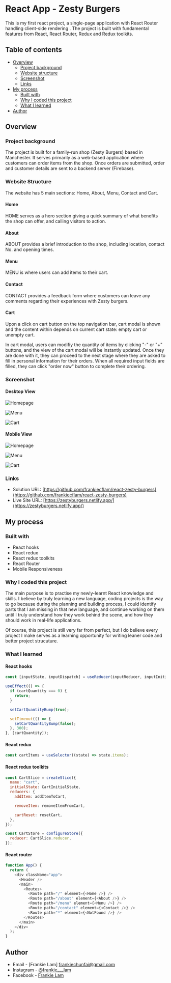 # React App - Zesty Burgers

This is my first react project, a single-page application with React Router handling client-side rendering . The project is built with fundamental features from React, React Router, Redux and Redux toolkits.

## Table of contents

- [Overview](#overview)
  - [Project background](#project-background)
  - [Website structure](#website-structure)
  - [Screenshot](#screenshot)
  - [Links](#links)
- [My process](#my-process)
  - [Built with](#built-with)
  - [Why I coded this project](#why-i-took-the-challenge)
  - [What I learned](#what-i-learned)
- [Author](#author)

## Overview

### Project background

The project is built for a family-run shop (Zesty Burgers) based in Manchester. It serves primarily as a web-based application where customers can order items from the shop. Once orders are submitted, order and customer details are sent to a backend server (Firebase).

### Website Structure

The website has 5 main sections: Home, About, Menu, Contact and Cart.

#### Home

HOME serves as a hero section giving a quick summary of what benefits the shop can offer, and calling visitors to action.

#### About

ABOUT provides a brief introduction to the shop, including location, contact No. and opening times.

#### Menu

MENU is where users can add items to their cart.

#### Contact

CONTACT provides a feedback form where customers can leave any comments regarding their experiences with Zesty burgers.

#### Cart

Upon a click on cart button on the top navigation bar, cart modal is shown and the content within depends on current cart state: empty cart or unempty cart.

In cart modal, users can modifiy the quantity of items by clicking "-" or "+" buttons, and the view of the cart modal will be instantly updated. Once they are done with it, they can proceed to the next stage where they are asked to fill in personal information for their orders. When all required input fields are filled, they can click "order now" button to complete their ordering.

### Screenshot

#### Desktop View

![Homepage](./Screenshot/Screenshot%20-%20Desktop-Homepage.png)

![Menu](./Screenshot/Screenshot%20-%20Desktop-Menu.png)

![Cart](./Screenshot/Screenshot%20-%20Desktop-Cart.png)

#### Mobile View

![Homepage](./Screenshot/Screenshot%20-%20Mobile-Homepage.png)

![Menu](./Screenshot/Screenshot%20-%20Mobile-Menu.png)

![Cart](./Screenshot/Screenshot%20-%20Mobile-Cart.png)

### Links

- Solution URL: [https://github.com/frankiecflam/react-zesty-burgers](https://github.com/frankiecflam/react-zesty-burgers)
- Live Site URL: [https://zestyburgers.netlify.app/](https://zestyburgers.netlify.app/)

## My process

### Built with

- React hooks
- React redux
- React redux toolkits
- React Router
- Mobile Responsiveness

### Why I coded this project

The main purpose is to practise my newly-learnt React knowledge and skills. I believe by truly learning a new language, coding projects is the way to go because during the planning and building process, I could identify parts that I am missing in that new language, and continue working on them until I truly understand how they work behind the scene, and how they should work in real-life applications.

Of course, this project is still very far from perfect, but I do believe every project I make serves as a learning opportunity for writing leaner code and better project strucuture.

### What I learned

#### React hooks

```js
const [inputState, inputDispatch] = useReducer(inputReducer, inputInitialState);

useEffect(() => {
  if (cartQuantity === 0) {
    return;
  }

  setCartQuantityBump(true);

  setTimeout(() => {
    setCartQuantityBump(false);
  }, 300);
}, [cartQuantity]);
```

#### React redux

```js
const cartItems = useSelector((state) => state.items);
```

#### React redux toolkits

```js
const CartSlice = createSlice({
  name: "cart",
  initialState: CartInitialState,
  reducers: {
    addItem: addItemToCart,

    removeItem: removeItemFromCart,

    cartReset: resetCart,
  },
});

const CartStore = configureStore({
  reducer: CartSlice.reducer,
});
```

#### React router

```js
function App() {
  return (
    <div className="app">
      <Header />
      <main>
        <Routes>
          <Route path="/" element={<Home />} />
          <Route path="/about" element={<About />} />
          <Route path="/menu" element={<Menu />} />
          <Route path="/contact" element={<Contact />} />
          <Route path="*" element={<NotFound />} />
        </Routes>
      </main>
    </div>
  );
}
```

## Author

- Email - [Frankie Lam] frankiechunfai@gmail.com
- Instagram - [@frankie\_\_\_lam](https://www.instagram.com/frankie___lam/)
- Facebook - [Frankie Lam](https://www.facebook.com/frankiecflam/)
